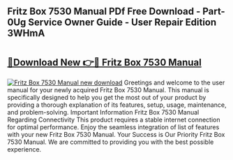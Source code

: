 ## Fritz Box 7530 Manual PDf Free Download - Part-0Ug Service Owner Guide - User Repair Edition 3WHmA

# <h2><a href="http://cf23468.oget.top/?id=Fritz+Box+7530+Manual">🔗Download New 👉🔴 Fritz Box 7530 Manual</a></h2>

[![Fritz Box 7530 Manual new download](https://i.imgur.com/5g1atiW.png)](http://cf23468.oget.top/?id=Fritz+Box+7530+Manual)
Greetings and welcome to the user manual for your newly acquired Fritz Box 7530 Manual. This manual is specifically designed to help you get the most out of your product by providing a thorough explanation of its features, setup, usage, maintenance, and problem-solving. Important Information Fritz Box 7530 Manual Regarding Connectivity This product requires a stable internet connection for optimal performance. Enjoy the seamless integration of list of features with your new Fritz Box 7530 Manual. Your Success is Our Priority Fritz Box 7530 Manual. We are committed to providing you with the best possible experience.
